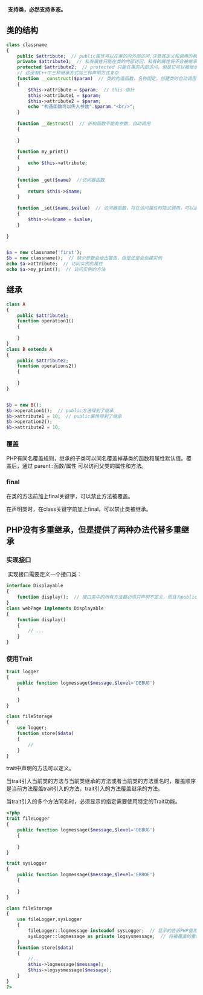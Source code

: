 ​	**支持类，必然支持多态。**

## 类的结构

``````php
class classname
{
    public $attribute;  // public属性可以在类的内外部访问,注意其定义和调用的格式
    private $attribute1;  // 私有属性只能在类的内部访问，私有的属性将不会被继承
    protected $attribute2;  // protected 只能在类的内部访问，但是它可以被继承
    // 这没有C++中三种继承方式加三种声明方式复杂
    function __construct($param)  // 类的构造函数，名称固定，创建类时自动调用
    {
        $this->attribute = $param;  // this 指针
        $this->attribute1 = $param;
        $this->attribute2 = $param;
        echo "构造函数可以传入参数".$param."<br/>";
    }
    
    function __destruct()  // 析构函数不能有参数，自动调用
    {
        
    }
    
    function my_print()
    {
        echo $this->attribute;
    }
    
    function _get($name)  //访问器函数
    {
        return $this->$name;
    }
    
    function _set($name,$value)  // 访问器函数，将在访问属性时隐式调用，可以通过增加其他内容实现访问控制
    {
        $this->%=$name = $value;
    }
    
}


$a = new classname('first');
$b = new classname();  // 缺少参数会给出警告，但是还是会创建实例  
echo $a->attribute;  // 访问实例的属性
echo $a->my_print();  // 访问实例的方法
``````

## 继承

`````php
class A
{
    public $attribute1;
    function operation1()
    {
        
    }
}
class B extends A
{
    public $attribute2;
    function operations2()
    {
        
    }
}


$b = new B();
$b->operation1();  // public方法得到了继承
$b->attribute1 = 10;  // public属性得到了继承
$b->operation2();
$b->attribute2 = 10;
`````

### 覆盖

PHP有同名覆盖规则，继承的子类可以同名覆盖掉基类的函数和属性默认值。覆盖后，通过	parent::函数/属性	可以访问父类的属性和方法。

### final

在类的方法前加上final关键字，可以禁止方法被覆盖。

在声明类时，在class关键字前加上final，可以禁止类被继承。

## PHP没有多重继承，但是提供了两种办法代替多重继承

### 实现接口

​	实现接口需要定义一个接口类：

````php
interface Displayable
{
    function display();  // 接口类中的所有方法都必须只声明不定义，而且为public
}
class webPage implements Displayable
{
    function display()
    {
        // ...
    }
}
````

### 使用Trait

`````php
trait logger
{
    public function logmessage($message,$level='DEBUG')
    {
        
    }
}

class fileStorage
{
    use logger;
    function store($data)
    {
        //
    }
}
`````

trait中声明的方法可以定义。

当trait引入当前类的方法与当前类继承的方法或者当前类的方法重名时，覆盖顺序是当前方法覆盖trait引入的方法，trait引入的方法覆盖继承的方法。

当trait引入的多个方法同名时，必须显示的指定需要使用特定的Trait功能。

````php
<?php
trait fileLogger
{
    public function logmessage($message,$level='DEBUG')
    {
        
    }
}

trait sysLogger
{
    public function logmessage($message,$level='ERROE')
    {
        
    }
}

class fileStorage
{
    use fileLogger,sysLogger
    {
        fileLogger::logmessage insteadof sysLogger;  // 显示的告诉PHP使用logmessage的方法
        sysLogger::logmessage as private logsysmessage;  // 将被覆盖的重命名了
    }
	function store($data)
    {
        //..
        $this->logmessage($message);
        $this->logsysmessage($message);
    }
}
?>
````



